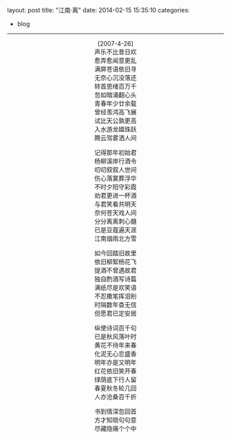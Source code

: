 layout: post
title:  "江南·离"
date:   2014-02-15 15:35:10
categories:
- blog
---

<p style="text-align: center;">[2007-4-26]   <br/>
声乐不比昔日欢  <br/>
愈弄愈闻意更乱  <br/>
满屏苍语依旧寻  <br/>
无奈心沉没落还  <br/>
转首思绪百万千  <br/>
忽如暗涌翻心头  <br/>
青春年少廿余载  <br/>
曾经羡鸿高飞展  <br/>
试比天公孰更高  <br/>
入水游龙嬉珠跃  <br/>
腾云驾雾洒人间</p>
<p style="text-align: center;">记得那年初始君  <br/>
杨柳溪岸行酒令  <br/>
叨叨叙叙人世间  <br/>
伤心落寞葬浮华  <br/>
不时夕阳守彩霞  <br/>
劝君更进一杯酒  <br/>
与君笑看共明天  <br/>
奈何苍天戏人间  <br/>
分分离离刺心髓  <br/>
已是豆蔻遍天涯  <br/>
江南烟雨北方雪</p>
<p style="text-align: center;">如今回踏旧故里  <br/>
依旧柳絮杨花飞  <br/>
提酒不曾遇故君  <br/>
独自酌酒写诗篇  <br/>
满纸尽是欢笑语  <br/>
不忍撒笔挥泪别  <br/>
时隔数年杳无信  <br/>
但愿君已定安居</p>
<p style="text-align: center;">纵使诗词百千句  <br/>
已是秋风落叶时  <br/>
黄花不待年来春  <br/>
化泥无心恋盛香  <br/>
明年亦是又明年  <br/>
红花依旧笑开春  <br/>
绿荫底下行人留  <br/>
春夏秋冬轮几回  <br/>
人亦沧桑百千折</p>
<p style="text-align: center;">书到情深忽回首  <br/>
方才知晓句句意  <br/>
尽藏隐痛个个中</p>
